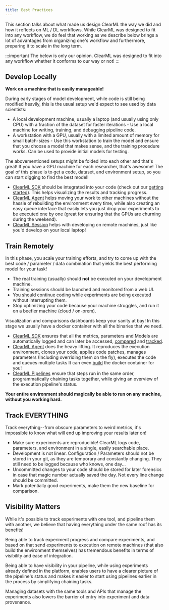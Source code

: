 ```yaml
---
title: Best Practices
---
```


This section talks about what made us design ClearML the way we did and how it reflects on ML / DL workflows.
While ClearML was designed to fit into any workflow, we do feel that working as we describe below brings a lot of advantages from organizing one's workflow
and furthermore, preparing it to scale in the long term.

:::important
The below is only our opinion. ClearML was designed to fit into any workflow whether it conforms to our way or not!
:::

## Develop Locally

**Work on a machine that is easily manageable!** 

During early stages of model development, while code is still being modified heavily, this is the usual setup we'd expect to see used by data scientists:

  - A local development machine, usually a laptop (and usually using only CPU) with a fraction of the dataset for faster 
    iterations - Use a local machine for writing, training, and debugging pipeline code. 
  - A workstation with a GPU, usually with a limited amount of memory for small batch-sizes - Use this workstation to train 
    the model and ensure that you choose a model that makes sense, and the training procedure works. Can be used to provide initial models for testing. 

The abovementioned setups might be folded into each other and that's great! If you have a GPU machine for each researcher, that's awesome! 
The goal of this phase is to get a code, dataset, and environment setup, so you can start digging to find the best model!

-  [ClearML SDK](../../clearml_sdk/clearml_sdk.md) should be integrated into your code (check out our [getting started](ds_first_steps.md)). 
  This helps visualizing the results and tracking progress.
- [ClearML Agent](../../clearml_agent.md) helps moving your work to other machines without the hassle of rebuilding the environment every time, 
  while also creating an easy queue interface that easily lets you just drop your experiments to be executed one by one
  (great for ensuring that the GPUs are churning during the weekend).
- [ClearML Session](../../apps/clearml_session.md) helps with developing on remote machines, just like you'd develop on your local laptop!

## Train Remotely

In this phase, you scale your training efforts, and try to come up with the best code / parameter / data combination that 
yields the best performing model for your task!

  - The real training (usually) should **not** be executed on your development machine.
  - Training sessions should be launched and monitored from a web UI.
  - You should continue coding while experiments are being executed without interrupting them.
  - Stop optimizing your code because your machine struggles, and run it on a beefier machine (cloud / on-prem).

Visualization and comparisons dashboards keep your sanity at bay! In this stage we usually have a docker container with all the binaries 
that we need. 
- [ClearML SDK](../../clearml_sdk/clearml_sdk.md) ensures that all the metrics, parameters and Models are automatically logged and can later be 
  accessed, [compared](../../webapp/webapp_exp_comparing.md) and [tracked](../../webapp/webapp_exp_track_visual.md).
- [ClearML Agent](../../clearml_agent.md) does the heavy lifting. It reproduces the execution environment, clones your code, 
  applies code patches, manages parameters (Including overriding them on the fly), executes the code and queues multiple tasks
  It can even [build](../../clearml_agent.md#exporting-a-task-into-a-standalone-docker-container) the docker container for you!  
- [ClearML Pipelines](../../pipelines/pipelines.md) ensure that steps run in the same order, 
  programmatically chaining tasks together, while giving an overview of the execution pipeline's status.

**Your entire environment should magically be able to run on any machine, without you working hard.** 

## Track EVERYTHING

Track everything--from obscure parameters to weird metrics, it's impossible to know what will end up
improving your results later on!

- Make sure experiments are reproducible! ClearML logs code, parameters, and environment in a single, easily searchable place. 
- Development is not linear. Configuration / Parameters should not be stored in your git, as
  they are temporary and constantly changing. They still need to be logged because who knows, one day...
- Uncommitted changes to your code should be stored for later forensics in case that magic number actually saved the day. Not every line change should be committed.
- Mark potentially good experiments, make them the new baseline for comparison.

## Visibility Matters

While it's possible to track experiments with one tool, and pipeline them with another, we believe that having 
everything under the same roof has its benefits! 

Being able to track experiment progress and compare experiments, and based on that send experiments to execution on remote
machines (that also build the environment themselves) has tremendous benefits in terms of visibility and ease of integration.

Being able to have visibility in your pipeline, while using experiments already defined in the platform, 
enables users to have a clearer picture of the pipeline's status 
and makes it easier to start using pipelines earlier in the process by simplifying chaining tasks.

Managing datasets with the same tools and APIs that manage the experiments also lowers the barrier of entry into 
experiment and data provenance.

